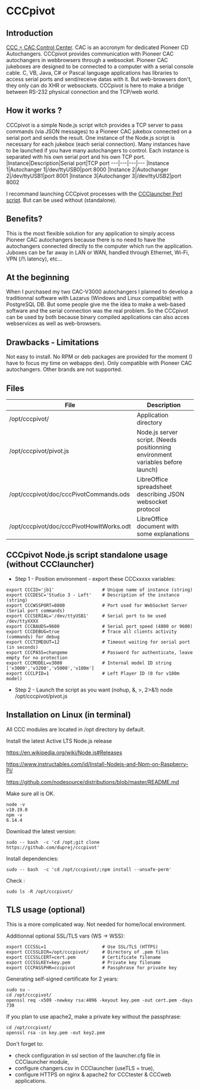 # CCCpivot

Introduction
----
[CCC = CAC Control Center](https://github.com/duprej/ccc). CAC is an accronym for dedicated Pioneer CD Autochangers.
CCCpivot provides communication with Pioneer CAC autochangers in webbrowsers through a websocket.
Pioneer CAC jukeboxes are designed to be connected to a computer with a serial console cable. C, VB, Java, C# or Pascal language applications has libraries to access serial ports and send/receive datas with it. But web-browsers don't, they only can do XHR or websockets. CCCpivot is here to make a bridge between RS-232 physical connection and the TCP/web world. 

How it works ?
----
CCCpivot is a simple Node.js script witch provides a TCP server to pass commands (via JSON messages) to a Pioneer CAC jukebox connected on a serial port and sends the result. One instance of the Node.js script is necessary for each jukebox (each serial connection). Many instances have to be launched if you have many autochangers to control. Each instance is separated with his own serial port and his own TCP port.
|Instance|Description|Serial port|TCP port
---|---|---|---
|Instance 1|Autochanger 1|/dev/ttyUSB0|port 8000
|Instance 2|Autochanger 2|/dev/ttyUSB1|port 8001
|Instance 3|Autochanger 3|/dev/ttyUSB2|port 8002

I recommand launching CCCpivot processes with the [CCClauncher Perl script](https://github.com/duprej/ccclauncher). But can be used without (standalone).

Benefits?
----
This is the most flexible solution for any application to simply access Pioneer CAC autochangers because there is no need to have the autochangers connected directly to the computer which run the application. Juboxes can be far away in LAN or WAN, handled through Ethernet, Wi-Fi, VPN (/!\ latency), etc...

At the beginning
----
When I purchased my two CAC-V3000 autochangers I planned to develop a traditionnal software with Lazarus (Windows and Linux compatible) with PostgreSQL DB. But some people give me the idea to make a web-based software and the serial connection was the real problem. So the CCCpivot can be used by both because binary compiled applications can also acces webservices as well as web-browsers.

Drawbacks - Limitations
----
Not easy to install. No RPM or deb packages are provided for the moment (I have to focus my time on webapps dev).
Only compatible with Pioneer CAC autochangers. Other brands are not supported.

Files
----

|File|Description
---|---
|/opt/cccpivot/|Application directory
|/opt/cccpivot/pivot.js|Node.js server script. (Needs positionning environment variables before launch)
|/opt/cccpivot/doc/cccPivotCommands.ods|LibreOffice spreadsheet describing JSON websocket protocol
|/opt/cccpivot/doc/cccPivotHowItWorks.odt|LibreOffice document with some explanations

CCCpivot Node.js script standalone usage (without CCClauncher)
----
* Step 1 - Position environment - export these CCCxxxxx variables:

```console
export CCCID='jb1'                  # Unique name of instance (string)
export CCCDESC='Studio 3 - Left'	# Description of the instance (string)
export CCCWSSPORT=8000 				# Port used for WebSocket Server (Serial port commands)
export CCCSERIAL='/dev/ttyUSB1'		# Serial port to be used /dev/ttyXXXX
export CCCBAUDS=9600				# Serial port speed (4800 or 9600)
export CCCDEBUG=true				# Trace all clients activity (commands) for debug
export CCCTIMEOUT=12				# Timeout waiting for serial port (in seconds)
export CCCPASS=changeme				# Password for authenticate, leave empty for no protection
export CCCMODEL=v3000 				# Internal model ID string ['v3000','v3200','v5000','v180m']
export CCCLPID=1					# Left Player ID (0 for v180m model)
```

* Step 2 - Launch the script as you want (nohup, &, >, 2>&1)
node /opt/cccpivot/pivot.js

Installation on Linux (in terminal)
----
All CCC modules are located in /opt directory by default.

Install the latest Active LTS Node.js release

https://en.wikipedia.org/wiki/Node.js#Releases

https://www.instructables.com/id/Install-Nodejs-and-Npm-on-Raspberry-Pi/

https://github.com/nodesource/distributions/blob/master/README.md

Make sure all is OK.

```console
node -v
v10.19.0
npm -v
6.14.4
```
Download the latest version:

```console
sudo -- bash  -c 'cd /opt;git clone https://github.com/duprej/cccpivot'
```

Install dependencies:

```console
sudo -- bash  -c 'cd /opt/cccpivot/;npm install --unsafe-perm'
```

Check :

```console
sudo ls -R /opt/cccpivot/
```

TLS usage (optional)
----

This is a more complicated way. Not needed for home/local environment.

Additionnal optional SSL/TLS vars (WS -> WSS):

```console
export CCCSSL=1					    # Use SSL/TLS (HTTPS)
export CCCSSLDIR=/opt/cccpivot/	    # Directory of .pem files
export CCCSSLCERT=cert.pem		    # Certificate filename
export CCCSSLKEY=key.pem		    # Private key filename
export CCCPASSPHR=cccpivot		    # Passphrase for private key
```

Generating self-signed certificate for 2 years:

```console
sudo su -
cd /opt/cccpivot/
openssl req -x509 -newkey rsa:4096 -keyout key.pem -out cert.pem -days 730
```
If you plan to use apache2, make a private key without the passphrase:

```console
cd /opt/cccpivot/
openssl rsa -in key.pem -out key2.pem
```

Don't forget to:
- check configuration in ssl section of the launcher.cfg file in CCClauncher module,
- configure changers.csv in CCClauncher (useTLS = true),
- configure HTTPS on nginx & apache2 for CCCtester & CCCweb applications.